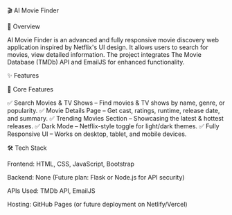 🎬 AI Movie Finder

📌 Overview

AI Movie Finder is an advanced and fully responsive movie discovery web application inspired by Netflix's UI design. 
It allows users to search for movies, view detailed information. 
The project integrates The Movie Database (TMDb) API and EmailJS for enhanced functionality.

✨ Features

🔹 Core Features

✅ Search Movies & TV Shows – Find movies & TV shows by name, genre, or popularity.
✅ Movie Details Page – Get cast, ratings, runtime, release date, and summary.
✅ Trending Movies Section – Showcasing the latest & hottest releases.
✅ Dark Mode – Netflix-style toggle for light/dark themes.
✅ Fully Responsive UI – Works on desktop, tablet, and mobile devices.

🛠️ Tech Stack

Frontend: HTML, CSS, JavaScript, Bootstrap

Backend: None (Future plan: Flask or Node.js for API security)

APIs Used: TMDb API, EmailJS

Hosting: GitHub Pages (or future deployment on Netlify/Vercel)

